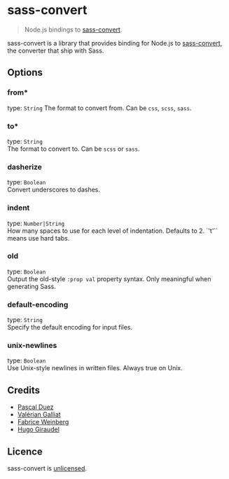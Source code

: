 # sass-convert
> Node.js bindings to [sass-convert].

sass-convert is a library that provides binding for Node.js to [sass-convert],
the converter that ship with Sass.


## Options

### from*
type: `String`
The format to convert from. Can be `css`, `scss`, `sass`.

### to*
type: `String`  
The format to convert to. Can be `scss` or `sass`.

### dasherize
type: `Boolean`  
Convert underscores to dashes.

### indent
type: `Number|String`  
How many spaces to use for each level of indentation. Defaults to 2.
`'t'`` means use hard tabs.

### old
type: `Boolean`  
Output the old-style `:prop val` property syntax.
Only meaningful when generating Sass.

### default-encoding
type: `String`  
Specify the default encoding for input files.

### unix-newlines
type: `Boolean`  
Use Unix-style newlines in written files.
Always true on Unix.


## Credits

* [Pascal Duez](https://twitter.com/pascalduez)
* [Valérian Galliat](https://twitter.com/valeriangalliat)
* [Fabrice Weinberg](https://twitter.com/fweinb)
* [Hugo Giraudel](http://twitter.com/HugoGiraudel)


## Licence

sass-convert is [unlicensed](http://unlicense.org/).


[sass-convert]: http://sass-lang.com/documentation/#executables
